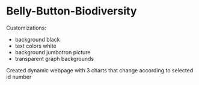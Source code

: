 # Belly-Button-Biodiversity

Customizations: 
- background black
- text colors white
- background jumbotron picture
- transparent graph backgrounds

Created dynamic webpage with 3 charts that change according to selected id number